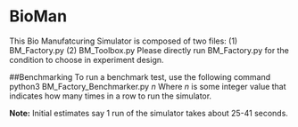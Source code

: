 # BioMan
This Bio Manufatcuring Simulator is composed of two files: (1) BM_Factory.py (2) BM_Toolbox.py Please directly run BM_Factory.py for the condition to choose in experiment design.

##Benchmarking
To run a benchmark test, use the following command
python3 BM_Factory_Benchmarker.py *n*
Where *n* is some integer value that indicates how many times in a row to run the simulator.

**Note:** Initial estimates say 1 run of the simulator takes about 25-41 seconds.
